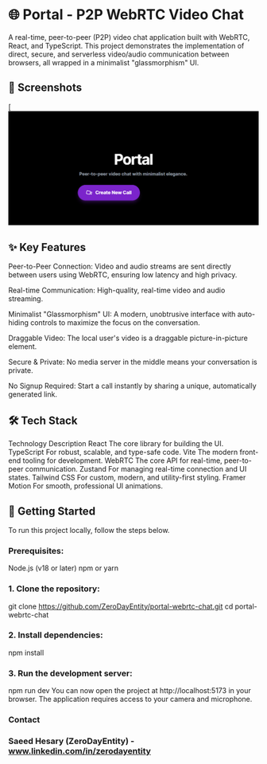 # 🌐 Portal - P2P WebRTC Video Chat

A real-time, peer-to-peer (P2P) video chat application built with WebRTC, React, and TypeScript. This project demonstrates the implementation of direct, secure, and serverless video/audio communication between browsers, all wrapped in a minimalist "glassmorphism" UI.

## 📸 Screenshots
[![Portal Lobby Screenshot](https://github.com/ZeroDayEntity/portal-webrtc-chat/blob/main/screenshots/Screenshot%20(26403).png?raw=true)

## ✨ Key Features
Peer-to-Peer Connection: Video and audio streams are sent directly between users using WebRTC, ensuring low latency and high privacy.

Real-time Communication: High-quality, real-time video and audio streaming.

Minimalist "Glassmorphism" UI: A modern, unobtrusive interface with auto-hiding controls to maximize the focus on the conversation.

Draggable Video: The local user's video is a draggable picture-in-picture element.

Secure & Private: No media server in the middle means your conversation is private.

No Signup Required: Start a call instantly by sharing a unique, automatically generated link.

## 🛠️ Tech Stack
Technology	Description
React	The core library for building the UI.
TypeScript	For robust, scalable, and type-safe code.
Vite	The modern front-end tooling for development.
WebRTC	The core API for real-time, peer-to-peer communication.
Zustand	For managing real-time connection and UI states.
Tailwind CSS	For custom, modern, and utility-first styling.
Framer Motion	For smooth, professional UI animations.

## 🚀 Getting Started
To run this project locally, follow the steps below.

### Prerequisites:
Node.js (v18 or later)
npm or yarn

### 1. Clone the repository:
git clone https://github.com/ZeroDayEntity/portal-webrtc-chat.git
cd portal-webrtc-chat


### 2. Install dependencies:

npm install

### 3. Run the development server:

npm run dev
You can now open the project at http://localhost:5173 in your browser. The application requires access to your camera and microphone.

### Contact
### Saeed Hesary (ZeroDayEntity) - www.linkedin.com/in/zerodayentity
